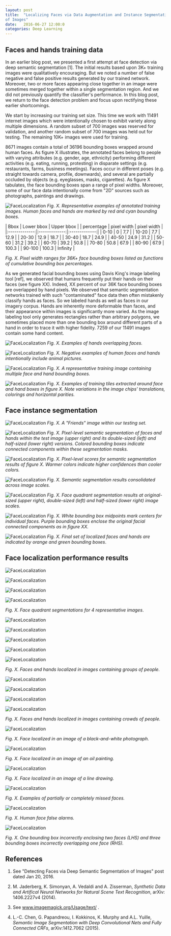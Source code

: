 ```yaml
---
layout: post
title:  "Localizing Faces via Data Augmentation and Instance Segmentation
of Images"
date:   2016-06-27 12:00:0
categories: Deep Learning
---
```


## Faces and hands training data

In an earlier blog post, we presented a first attempt at face detection via
deep semantic segmentation [1].  The initial results based upon 3K+
training images were qualitatively encouraging.  But we noted a number of
false negative and false positive results generated by our trained network.
Moreover, two or more faces appearing close together in an image were
sometimes merged together within a single segmentation region.  And we did
not previously quantify the classifier's performance.  In this blog post,
we return to the face detection problem and focus upon rectifying these
earlier shortcomings.

We start by increasing our training set size.  This time we work with 11491
internet images which were intentionally chosen to exhibit variety along
multiple dimensions.  A random subset of 700 images was reserved for
validation, and another random subset of 700 images was held out for
testing.  The remaining 10K+ images were used for training.

8671 images contain a total of 36196 bounding boxes wrapped around human
faces.  As figure X illustrates, the annotated faces belong to people with
varying attributes (e.g. gender, age, ethnicity) performing different
activities (e.g. eating, running, protesting) in disparate settings
(e.g. restaurants, farms, business meetings).  Faces occur in different
poses (e.g. straight towards camera, profile, downwards), and several are
partially occluded by objects (e.g. eyeglasses, masks, cigarettes).  As
figure X tabulates, the face bounding boxes span a range of pixel widths.
Moreover, some of our face data intentionally come from "2D" sources such
as photographs, paintings and drawings.

![FaceLocalization]({{site.url}}/blog/images/face_localization/training_images/training_montage.png)
*Fig. X. Representative examples of annotated training images.  Human faces
and hands are marked by red and cyan bounding boxes.*


|  Bbox   	| Lower bbox   	| Upper bbox   	|
|  percentage  	| pixel width   | pixel width  	| 
|:-------------:|:-------------:|:-------------:|
|   0-10	|  0 		| 7.7  		|
|   10-20	|  7.7	 	| 12.9  	|
|   20-30 	|  12.9		| 18.7  	| 
|   30-40 	|  18.7 	| 24.9  	|
|   40-50	|  24.9 	| 31.2  	| 
|   50-60	|  31.2 	| 39.2  	| 
|   60-70	|  39.2 	| 50.8	  	| 
|   70-80	|  50.8 	| 67.9  	| 
|   80-90	|  67.9		| 100.3  	| 
|   90-100	|  100.3	| Infinity  	| 

*Fig. X.  Pixel width ranges for 36K+ face bounding boxes listed as functions of
cumulative bounding box percentages.*

As we generated facial bounding boxes using Davis King's image labeling
tool [ref], we observed that humans frequently put their hands on their
faces (see figure XX).  Indeed, XX percent of our 36K face bounding boxes
are overlapped by hand pixels.  We observed that semantic segmentation
networks trained with such "contaminated" face data then often mistakenly
classify hands as faces.  So we labeled hands as well as faces in our
imagery corpus.  Hands are inherently more deformable than faces, and their
appearance within images is significantly more varied.  As the image
labeling tool only generates rectangles rather than arbitrary polygons, we
sometimes placed more than one bounding box around different parts of a
hand in order to trace it with higher fidelity.  7259 of our 11491 images
contain some hand content.

![FaceLocalization]({{site.url}}/blog/images/face_localization/training_images/hands_on_face.png)
*Fig. X. Examples of hands overlapping faces.*








![FaceLocalization]({{site.url}}/blog/images/face_localization/training_images/animal_faces.png)
*Fig. X. Negative examples of human faces and hands intentionally include 
animal pictures.*

![FaceLocalization]({{site.url}}/blog/images/face_localization/data_augmentation/image_00692.jpg)
*Fig. X. A representative training image containing multiple face and hand
bounding boxes.*

![FaceLocalization]({{site.url}}/blog/images/face_localization/data_augmentation/output_6x3_tile_montage.jpg)
*Fig. X. Examples of training tiles extracted around face and hand boxes in
figure X.  Note variations in the image chips' translations, colorings and
horizontal parities.*



## Face instance segmentation

![FaceLocalization]({{site.url}}/blog/images/face_localization/testing_images/good_results/friends/image_04084.jpg)
*Fig. X. A "Friends" image within our testing set.*

![FaceLocalization]({{site.url}}/blog/images/face_localization/testing_images/good_results/friends/double_full_half_ccs.png)
*Fig. X.  Pixel-level semantic segmentation of faces and hands within
the test image (upper right) and its double-sized (left) and
half-sized (lower right) versions.  Colored bounding boxes indicate
connected components within these segmentation masks.*

![FaceLocalization]({{site.url}}/blog/images/face_localization/testing_images/good_results/friends/double_full_half_scores.png)
*Fig. X.  Pixel-level scores for semantic segmentation results of figure X.
Warmer colors indicate higher confidences than cooler colors.*

![FaceLocalization]({{site.url}}/blog/images/face_localization/testing_images/good_results/friends/flattened_segs_04084.png)
*Fig. X.  Semantic segmentation results consolidated across image scales.*


![FaceLocalization]({{site.url}}/blog/images/face_localization/testing_images/good_results/friends/double_full_half_quads.png)
*Fig. X.  Face quadrant segmentation results at original-sized (upper
right), double-sized (left) and half-sized (lower right) image scales.*

![FaceLocalization]({{site.url}}/blog/images/face_localization/testing_images/good_results/friends/quad_centers_04084_0.png)
*Fig. X.  White bounding box midpoints mark centers for individual faces.
Purple bounding boxes enclose the original facial connected components as
in figure XX.*


![FaceLocalization]({{site.url}}/blog/images/face_localization/testing_images/good_results/friends/segmented_image_04084.png)
*Fig. X.  Final set of localized faces and hands are indicated by orange
and green bounding boxes*.

## Face localization performance results

![FaceLocalization]({{site.url}}/blog/images/face_localization/testing_images/quadrant_masks/montage_image_01712__segmented_image_01712.jpg)

![FaceLocalization]({{site.url}}/blog/images/face_localization/testing_images/quadrant_masks/montage_image_00936__segmented_image_00936.jpg)

![FaceLocalization]({{site.url}}/blog/images/face_localization/testing_images/quadrant_masks/montage_image_01750__segmented_image_01750.jpg)

![FaceLocalization]({{site.url}}/blog/images/face_localization/testing_images/quadrant_masks/montage_image_00336___doublesized_segmented_image_00336.jpg)

*Fig. X.  Face quadrant segmentations for 4 representative images*.



![FaceLocalization]({{site.url}}/blog/images/face_localization/testing_images/good_results/montage_image_00014___segmented_image_00014.jpg)

![FaceLocalization]({{site.url}}/blog/images/face_localization/testing_images/good_results/montage_image_02124___segmented_image_02124.jpg)

![FaceLocalization]({{site.url}}/blog/images/face_localization/testing_images/good_results/montage_image_09626___segmented_image_09626.jpg)

![FaceLocalization]({{site.url}}/blog/images/face_localization/testing_images/good_results/montage_image_05893___segmented_image_05893.jpg)

![FaceLocalization]({{site.url}}/blog/images/face_localization/testing_images/good_results/montage_image_02192___segmented_image_02192.jpg)


*Fig. X.   Faces and hands localized in images containing groups of people.*

![FaceLocalization]({{site.url}}/blog/images/face_localization/testing_images/good_results/montage_image_08754___segmented_image_08754.jpg)

![FaceLocalization]({{site.url}}/blog/images/face_localization/testing_images/good_results/montage_image_09561___segmented_image_09561.jpg)

![FaceLocalization]({{site.url}}/blog/images/face_localization/testing_images/good_results/montage_image_03836___segmented_image_03836.jpg)

![FaceLocalization]({{site.url}}/blog/images/face_localization/testing_images/good_results/montage_image_02269___segmented_image_02269.jpg)

*Fig. X.   Faces and hands localized in images containing crowds of people.*

![FaceLocalization]({{site.url}}/blog/images/face_localization/testing_images/good_results/montage_image_10208___segmented_image_10208.jpg)

*Fig. X.   Face localized in an image of a black-and-white photograph.*

![FaceLocalization]({{site.url}}/blog/images/face_localization/testing_images/good_results/montage_image_05206___segmented_image_05206.jpg)

*Fig. X.   Face localized in an image of an oil painting.*

![FaceLocalization]({{site.url}}/blog/images/face_localization/testing_images/good_results/montage_image_05236___segmented_image_05236.jpg)

*Fig. X.   Face localized in an image of a line drawing.*


![FaceLocalization]({{site.url}}/blog/images/face_localization/testing_images/bad_results/false_negatives.png)

*Fig. X.   Examples of partially or completely missed faces.*

![FaceLocalization]({{site.url}}/blog/images/face_localization/testing_images/bad_results/false_positives.png)

*Fig. X.   Human face false alarms.*

![FaceLocalization]({{site.url}}/blog/images/face_localization/testing_images/bad_results/wrong_bboxes.png)

*Fig. X.  One bounding box incorrectly enclosing two faces (LHS) and three bounding
boxes incorrectly overlapping one face (RHS).*






## References

1.  See "Detecting Faces via Deep Semantic Segmentation of Images" post
dated Jan 20, 2016.

1.  M. Jaderberg, K. Simonyan, A. Vedaldi and A. Zisserman, *Synthetic Data
and Artifical Neural Networks for Natural Scene Text Recognition*, arXiv:
1406.2227v4 (2014).

2.  See www.imagemagick.org/Usage/text/ .

3.  L.-C. Chen, G. Papandreou, I. Kokkinos, K. Murphy and A.L. Yuille,
*Semantic Image Segmentation with Deep Convolutional Nets and Fully
Connected CRFs*, arXiv:1412.7062 (2015).


